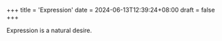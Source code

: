+++
title = 'Expression'
date = 2024-06-13T12:39:24+08:00
draft = false
+++

Expression is a natural desire.

